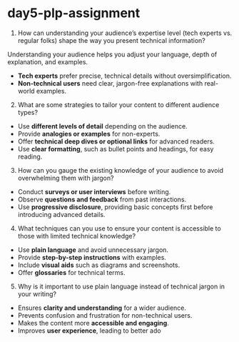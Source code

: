 # day5-plp-assignment

 1. How can understanding your audience’s expertise level (tech experts vs. regular folks) shape the way you present technical information?  
 
Understanding your audience helps you adjust your language, depth of explanation, and examples.  
- **Tech experts** prefer precise, technical details without oversimplification.  
- **Non-technical users** need clear, jargon-free explanations with real-world examples.  

 2. What are some strategies to tailor your content to different audience types?  
  
- Use **different levels of detail** depending on the audience.  
- Provide **analogies or examples** for non-experts.  
- Offer **technical deep dives or optional links** for advanced readers.  
- Use **clear formatting**, such as bullet points and headings, for easy reading.  

 3. How can you gauge the existing knowledge of your audience to avoid overwhelming them with jargon?  
  
- Conduct **surveys or user interviews** before writing.  
- Observe **questions and feedback** from past interactions.  
- Use **progressive disclosure**, providing basic concepts first before introducing advanced details.  

 4. What techniques can you use to ensure your content is accessible to those with limited technical knowledge?  
  
- Use **plain language** and avoid unnecessary jargon.  
- Provide **step-by-step instructions** with examples.  
- Include **visual aids** such as diagrams and screenshots.  
- Offer **glossaries** for technical terms.  

 5. Why is it important to use plain language instead of technical jargon in your writing?  
 
- Ensures **clarity and understanding** for a wider audience.  
- Prevents confusion and frustration for non-technical users.  
- Makes the content more **accessible and engaging**.  
- Improves **user experience**, leading to better ado
